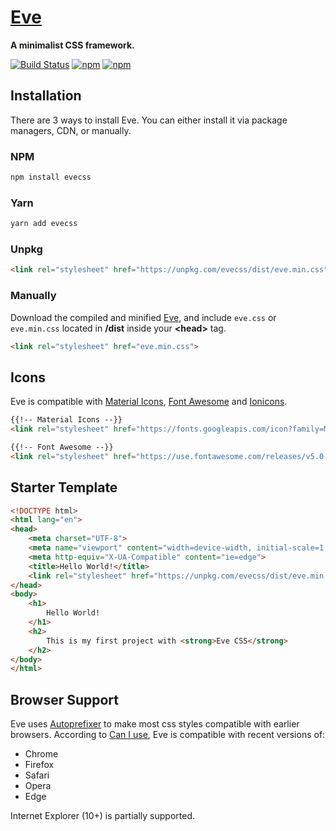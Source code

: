 # [Eve](https://hpivanov.github.io/eve)

**A minimalist CSS framework.**

[![Build Status](https://travis-ci.org/hpivanov/eve.svg?branch=master)](https://travis-ci.org/hpivanov/eve)
[![npm](https://img.shields.io/npm/v/evecss.svg)](https://www.npmjs.com/package/evecss)
[![npm](https://img.shields.io/npm/dm/evecss.svg)](https://www.npmjs.com/package/evecss)

## Installation

There are 3 ways to install Eve. You can either install it via package managers, CDN, or manually.

### NPM

```sh
npm install evecss
```

### Yarn

```sh
yarn add evecss
```

### Unpkg

```html
<link rel="stylesheet" href="https://unpkg.com/evecss/dist/eve.min.css">
```

### Manually

Download the compiled and minified [Eve](https://github.com/hpivanov/eve/releases), and include `eve.css` or `eve.min.css` located in **/dist** inside your **&lt;head&gt;** tag.

```html
<link rel="stylesheet" href="eve.min.css">
```

## Icons

Eve is compatible with [Material Icons](https://material.io/icons/), [Font Awesome](https://fontawesome.com/) and [Ionicons](http://ionicons.com/).

```html
{{!-- Material Icons --}}
<link rel="stylesheet" href="https://fonts.googleapis.com/icon?family=Material+Icons">
```

```html
{{!-- Font Awesome --}}
<link rel="stylesheet" href="https://use.fontawesome.com/releases/v5.0.9/css/all.css" integrity="sha384-5SOiIsAziJl6AWe0HWRKTXlfcSHKmYV4RBF18PPJ173Kzn7jzMyFuTtk8JA7QQG1" crossorigin="anonymous">
```

## Starter Template

```html
<!DOCTYPE html>
<html lang="en">
<head>
    <meta charset="UTF-8">
    <meta name="viewport" content="width=device-width, initial-scale=1.0">
    <meta http-equiv="X-UA-Compatible" content="ie=edge">
    <title>Hello World!</title>
    <link rel="stylesheet" href="https://unpkg.com/evecss/dist/eve.min.css">
</head>
<body>
    <h1>
        Hello World!
    </h1>
    <h2>
        This is my first project with <strong>Eve CSS</strong>
    </h2>
</body>
</html>
```

## Browser Support

Eve uses [Autoprefixer](https://github.com/postcss/autoprefixer) to make most css styles compatible with earlier browsers. According to [Can I use](https://caniuse.com), Eve is compatible with recent versions of:

- Chrome
- Firefox
- Safari
- Opera
- Edge

Internet Explorer (10+) is partially supported.
